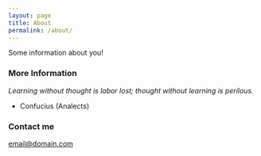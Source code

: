 ```yaml
---
layout: page
title: About
permalink: /about/
---
```


Some information about you!

### More Information

_Learning without thought is labor lost; thought without learning is perilous._  
- Confucius (Analects)

### Contact me

[email@domain.com](mailto:email@domain.com)
